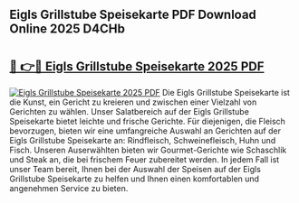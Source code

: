 ## Eigls Grillstube Speisekarte PDF Download Online 2025 D4CHb

# <h2><a href="http://gccb6o6.nevu.top/?p=Eigls+Grillstube+Speisekarte">🔗 👉🔴 Eigls Grillstube Speisekarte 2025 PDF</a></h2>

[![Eigls Grillstube Speisekarte 2025 PDF](https://i.imgur.com/dBaPXMq.png)](http://gccb6o6.nevu.top/?p=Eigls+Grillstube+Speisekarte)
Die Eigls Grillstube Speisekarte ist die Kunst, ein Gericht zu kreieren und zwischen einer Vielzahl von Gerichten zu wählen. Unser Salatbereich auf der Eigls Grillstube Speisekarte bietet leichte und frische Gerichte. Für diejenigen, die Fleisch bevorzugen, bieten wir eine umfangreiche Auswahl an Gerichten auf der Eigls Grillstube Speisekarte an: Rindfleisch, Schweinefleisch, Huhn und Fisch. Unseren Auserwählten bieten wir Gourmet-Gerichte wie Schaschlik und Steak an, die bei frischem Feuer zubereitet werden. In jedem Fall ist unser Team bereit, Ihnen bei der Auswahl der Speisen auf der Eigls Grillstube Speisekarte zu helfen und Ihnen einen komfortablen und angenehmen Service zu bieten.
